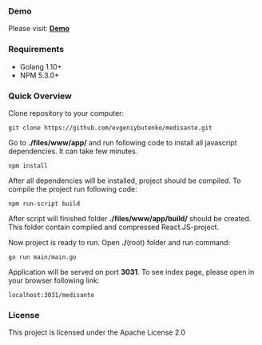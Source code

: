 ### Demo
Please visit: **[Demo](https://agis.group/medisante)**

### Requirements
- Golang 1.10+
- NPM 5.3.0+

### Quick Overview
Clone repository to your computer:
```
git clone https://github.com/evgeniybutenko/medisante.git
```
Go to **./files/www/app/** and run following code to install all javascript dependencies. It can take few minutes.
```
npm install
```
After all dependencies will be installed, project should be compiled. To compile the project run following code: 
```
npm run-script build
```
After script will finished folder **./files/www/app/build/** should be created. This folder contain compiled and compressed React.JS-project. 

Now project is ready to run. Open **./**(root) folder and run command:
```
go run main/main.go
```
Application will be served on port **3031**. To see index page, please open in your browser following link:
```
localhost:3031/medisante
```

### License
This project is licensed under the Apache License 2.0
